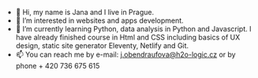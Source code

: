 - 👋 Hi, my name is Jana and I live in Prague. 
- 👀 I’m interested in websites and apps development.
- 🌱 I’m currently learning Python, data analysis in Python and Javascript. I have already finished course in Html and CSS including basics of UX design, static site generator Eleventy, Netlify and Git.
- 📫 You can reach me by e-mail: j.obendraufova@h2o-logic.cz or by phone + 420 736 675 615
  
<!---
JanaEsther/JanaEsther is a ✨ special ✨ repository because its `README.md` (this file) appears on your GitHub profile.
You can click the Preview link to take a look at your changes.
--->
